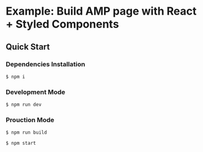 # Example: Build AMP page with React + Styled Components

## Quick Start

### Dependencies Installation

```
$ npm i
```

### Development Mode

```
$ npm run dev
```

### Prouction Mode

```
$ npm run build
```

```
$ npm start
```
